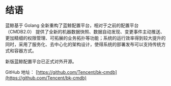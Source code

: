 # 结语

蓝鲸基于 Golang 全新重构了蓝鲸配置平台，相对于之前的配置平台（CMDB2.0） 提供了全新的机器数据快照、数据自动发现、变更事件主动推送、更加精细的权限管理、可拓展的业务拓扑等功能；系统的运行效率得到较大提升的同时，采用了服务化、去中心化的架构设计，使得系统的部署发布可以支持传统方式和容器方式。

新版蓝鲸配置平台已正式对外开源。

GitHub 地址： [https://github.com/Tencent/bk-cmdb](https://github.com/Tencent/bk-cmdb)
